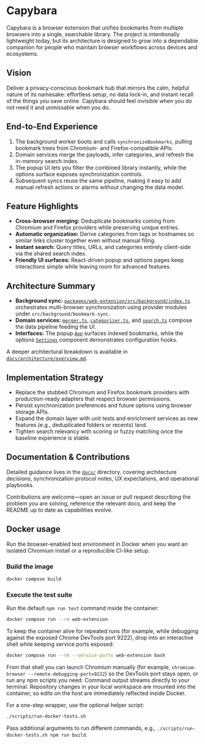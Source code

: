 # Capybara

Capybara is a browser extension that unifies bookmarks from multiple browsers into a single, searchable library. The project is intentionally lightweight today, but its architecture is designed to grow into a dependable companion for people who maintain browser workflows across devices and ecosystems.

## Vision

Deliver a privacy-conscious bookmark hub that mirrors the calm, helpful nature of its namesake: effortless setup, no data lock-in, and instant recall of the things you save online. Capybara should feel invisible when you do not need it and unmissable when you do.

## End-to-End Experience

1. The background worker boots and calls `synchronizeBookmarks`, pulling bookmark trees from Chromium- and Firefox-compatible APIs.
2. Domain services merge the payloads, infer categories, and refresh the in-memory search index.
3. The popup UI lets you filter the combined library instantly, while the options surface exposes synchronization controls.
4. Subsequent syncs reuse the same pipeline, making it easy to add manual refresh actions or alarms without changing the data model.

## Feature Highlights

- **Cross-browser merging:** Deduplicate bookmarks coming from Chromium and Firefox providers while preserving unique entries.
- **Automatic organization:** Derive categories from tags or hostnames so similar links cluster together even without manual filing.
- **Instant search:** Query titles, URLs, and categories entirely client-side via the shared search index.
- **Friendly UI surfaces:** React-driven popup and options pages keep interactions simple while leaving room for advanced features.

## Architecture Summary

- **Background sync:** [`packages/web-extension/src/background/index.ts`](packages/web-extension/src/background/index.ts) orchestrates multi-browser synchronization using provider modules under `src/background/bookmark-sync`.
- **Domain services:** [`merger.ts`](packages/web-extension/src/domain/services/merger.ts), [`categorizer.ts`](packages/web-extension/src/domain/services/categorizer.ts), and [`search.ts`](packages/web-extension/src/domain/services/search.ts) compose the data pipeline feeding the UI.
- **Interfaces:** The popup [`App`](packages/web-extension/src/popup/App.tsx) surfaces indexed bookmarks, while the options [`Settings`](packages/web-extension/src/options/settings.tsx) component demonstrates configuration hooks.

A deeper architectural breakdown is available in [`docs/architecture/overview.md`](docs/architecture/overview.md).

## Implementation Strategy

- Replace the stubbed Chromium and Firefox bookmark providers with production-ready adapters that respect browser permissions.
- Persist synchronization preferences and future options using browser storage APIs.
- Expand the domain layer with unit tests and enrichment services as new features (e.g., deduplicated folders or recents) land.
- Tighten search relevancy with scoring or fuzzy matching once the baseline experience is stable.

## Documentation & Contributions

Detailed guidance lives in the [`docs/`](docs/README.md) directory, covering architecture decisions, synchronization protocol notes, UX expectations, and operational playbooks.

Contributions are welcome—open an issue or pull request describing the problem you are solving, reference the relevant docs, and keep the README up to date as capabilities evolve.

## Docker usage

Run the browser-enabled test environment in Docker when you want an isolated Chromium install or a reproducible CI-like setup.

### Build the image

```bash
docker compose build
```

### Execute the test suite

Run the default `npm run test` command inside the container:

```bash
docker compose run --rm web-extension
```

To keep the container alive for repeated runs (for example, while debugging against the exposed Chrome DevTools port 9222), drop into an interactive shell while keeping service ports exposed:

```bash
docker compose run --rm --service-ports web-extension bash
```

From that shell you can launch Chromium manually (for example, `chromium-browser --remote-debugging-port=9222`) so the DevTools port stays open, or run any npm scripts you need. Command output streams directly to your terminal. Repository changes in your local workspace are mounted into the container, so edits on the host are immediately reflected inside Docker.

For a one-step wrapper, use the optional helper script:

```bash
./scripts/run-docker-tests.sh
```

Pass additional arguments to run different commands, e.g., `./scripts/run-docker-tests.sh npm run build`.
